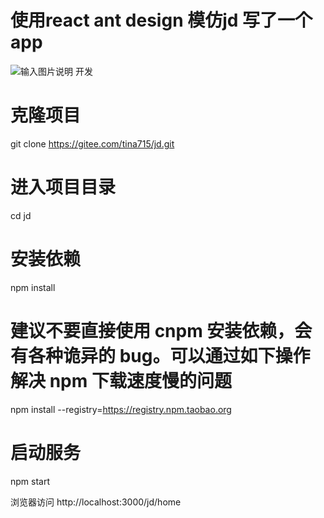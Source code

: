 
# 使用react  ant design 模仿jd 写了一个app 

![输入图片说明](https://images.gitee.com/uploads/images/2019/0710/103423_1d69561f_2307585.png "jd home.png")
开发
# 克隆项目
git clone https://gitee.com/tina715/jd.git

# 进入项目目录
cd jd

# 安装依赖
npm install

# 建议不要直接使用 cnpm 安装依赖，会有各种诡异的 bug。可以通过如下操作解决 npm 下载速度慢的问题
npm install --registry=https://registry.npm.taobao.org

# 启动服务
npm start

浏览器访问 http://localhost:3000/jd/home
